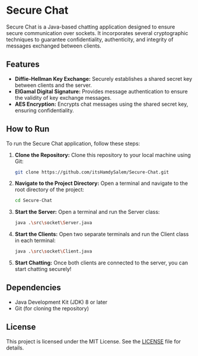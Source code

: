 # Secure Chat
Secure Chat is a Java-based chatting application designed to ensure secure communication over sockets. It incorporates several cryptographic techniques to guarantee confidentiality, authenticity, and integrity of messages exchanged between clients.

## Features
- **Diffie-Hellman Key Exchange:** Securely establishes a shared secret key between clients and the server.
- **ElGamal Digital Signature:** Provides message authentication to ensure the validity of key exchange messages.
- **AES Encryption:** Encrypts chat messages using the shared secret key, ensuring confidentiality.

## How to Run
To run the Secure Chat application, follow these steps:

1. **Clone the Repository:** Clone this repository to your local machine using Git:

   ```bash
   git clone https://github.com/itsHamdySalem/Secure-Chat.git
   ```

2. **Navigate to the Project Directory:** Open a terminal and navigate to the root directory of the project:

   ```bash
   cd Secure-Chat
   ```

3. **Start the Server:** Open a terminal and run the Server class:

   ```bash
   java .\src\socket\Server.java
   ```

4. **Start the Clients:** Open two separate terminals and run the Client class in each terminal:

   ```bash
   java .\src\socket\Client.java
   ```

5. **Start Chatting:** Once both clients are connected to the server, you can start chatting securely!

## Dependencies
- Java Development Kit (JDK) 8 or later
- Git (for cloning the repository)

## License
This project is licensed under the MIT License. See the [LICENSE](LICENSE) file for details.
